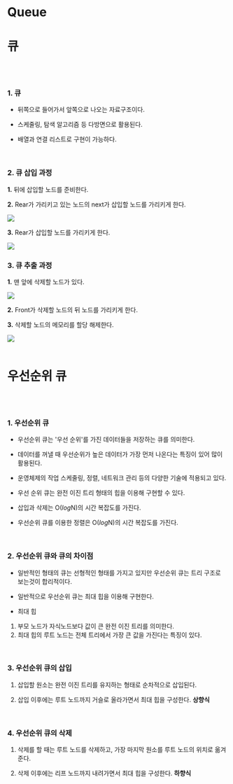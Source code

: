 # Queue
# 큐

<br/>
<br/>

### 1. 큐

* 뒤쪽으로 들어가서 앞쪽으로 나오는 자료구조이다.

* 스케줄링, 탐색 알고리즘 등 다방면으로 활용된다.

* 배열과 연결 리스트로 구현이 가능하다.


<br/>

### 2. 큐 삽입 과정

**1.** 뒤에 삽입할 노드를 준비한다.

**2.** Rear가 가리키고 있는 노드의 next가 삽입할 노드를 가리키게 한다.

<img src=https://user-images.githubusercontent.com/78206106/106382478-3f9f0e00-6403-11eb-8664-dbfaecae2684.PNG>

**3.** Rear가 삽입할 노드를 가리키게 한다.

<img src=https://user-images.githubusercontent.com/78206106/106382479-40d03b00-6403-11eb-9f0f-53a77be41cf3.PNG>

<br/>

### 3. 큐 추출 과정

**1.** 맨 앞에 삭제할 노드가 있다.

<img src=https://user-images.githubusercontent.com/78206106/106382482-4299fe80-6403-11eb-92a9-3c228fbadbb7.PNG>

**2.** Front가 삭제할 노드의 뒤 노드를 가리키게 한다.

**3.** 삭제할 노드의 메모리를 할당 해제한다.

<img src=https://user-images.githubusercontent.com/78206106/106382484-43cb2b80-6403-11eb-83f1-e63df1389eb9.PNG>

<br/>

<br/>

# 우선순위 큐

<br/>

<br/>

### 1. 우선순위 큐

* 우선순위 큐는 '우선 순위'를 가진 데이터들을 저장하는 큐를 의미한다.

* 데이터를 꺼낼 때 우선순위가 높은 데이터가 가장 먼저 나온다는 특징이 있어 많이 활용된다.

* 운영체제의 작업 스케줄링, 정렬, 네트워크 관리 등의 다양한 기술에 적용되고 있다.

* 우선 순위 큐는 완전 이진 트리 형태의 힙을 이용해 구현할 수 있다.

* 삽입과 삭제는 O(*log*N)의 시간 복잡도를 가진다.

* 우선순위 큐를 이용한 정렬은 O(*log*N)의 시간 복잡도를 가진다.

<br/>

### 2. 우선순위 큐와 큐의 차이점

* 일반적인 형태의 큐는 선형적인 형태를 가지고 있지만 우선순위 큐는 트리 구조로 보는것이 합리적이다.

* 일반적으로 우선순위 큐는 최대 힙을 이용해 구현한다.

* 최대 힙
1. 부모 노드가 자식노드보다 값이 큰 완전 이진 트리를 의미한다.
2. 최대 힙의 루트 노드는 전체 트리에서 가장 큰 값을 가진다는 특징이 있다.

<br/>

### 3. 우선순위 큐의 삽입

1. 삽입할 원소는 완전 이진 트리를 유지하는 형태로 순차적으로 삽입된다.

2. 삽입 이후에는 루트 노드까지 거슬로 올라가면서 최대 힙을 구성한다. **상향식**

<br/>

### 4. 우선순위 큐의 삭제

1. 삭제를 할 때는 루트 노드를 삭제하고, 가장 마지막 원소를 루트 노드의 위치로 옮겨준다.

2. 삭제 이후에는 리프 노드까지 내려가면서 최대 힙을 구성한다. **하향식**

<br/>
